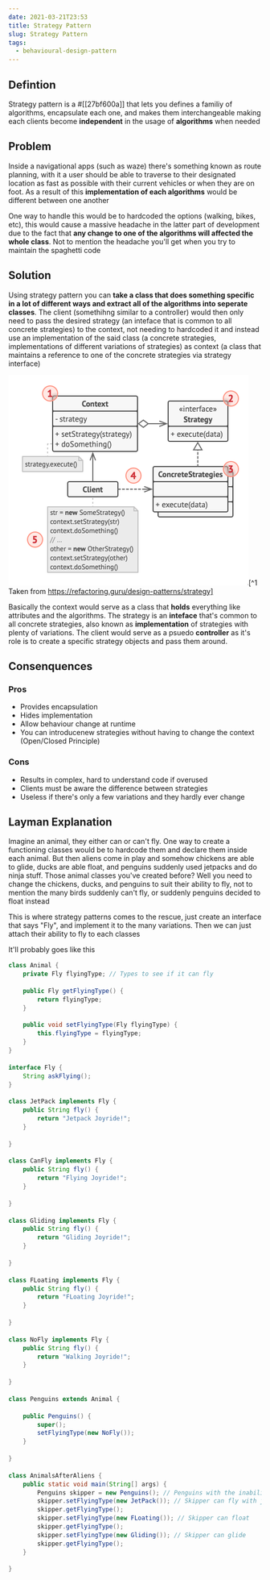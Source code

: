 ```yaml
---
date: 2021-03-21T23:53
title: Strategy Pattern
slug: Strategy Pattern
tags:
  - behavioural-design-pattern
---
```


## Defintion

Strategy pattern is a #[[27bf600a]] that lets you defines a familiy of algorithms, encapsulate each one, and makes them interchangeable making each clients become **independent** in the usage of **algorithms** when needed

## Problem

Inside a navigational apps (such as waze) there's something known as route planning, with it a user should be able to traverse to their designated location as fast as possible with their current vehicles or when they are on foot. As a result of this **implementation of each algorithms** would be different between one another

One way to handle this would be to hardcoded the options (walking, bikes, etc), this would cause a massive headache in the latter part of development due to the fact that **any change to one of the algorithms will affected the whole class**. Not to mention the headache you'll get when you try to maintain the spaghetti code

## Solution

Using strategy pattern you can **take a class that does something specific in a lot of different ways and extract all of the algorithms into seperate classes**. The client (somethihng similar to a controller) would then only need to pass the desired strategy (an inteface that is common to all concrete strategies) to the context, not needing to hardcoded it and instead use an implementation of the said class (a concrete strategies, implementations of different variations of strategies) as context (a class that maintains a reference to one of the concrete strategies via strategy interface)

![Structure strategy](static/pic-selected-210322-1115-37.png)[^1 Taken from https://refactoring.guru/design-patterns/strategy]

Basically the context would serve as a class that **holds** everything like attributes and the algorithms. The strategy is an **inteface** that's common to all concrete strategies, also known as **implementation** of strategies with plenty of variations. The client would serve as a psuedo **controller** as it's role is to create a specific strategy objects and pass them around.

## Consenquences

### Pros

- Provides encapsulation
- Hides implementation
- Allow behaviour change at runtime
- You can introducenew strategies without having to change the context (Open/Closed Principle)

### Cons

- Results in complex, hard to understand code if overused
- Clients must be aware the difference between strategies
- Useless if there's only a few variations and they hardly ever change

## Layman Explanation

Imagine an animal, they either can or can't fly. One way to create a functioning classes would be to hardcode them and declare them inside each animal. But then aliens come in play and somehow chickens are able to glide, ducks are able float, and penguins suddenly used jetpacks and do ninja stuff. Those animal classes you've created before? Well you need to change the chickens, ducks, and penguins to suit their ability to fly, not to mention the many birds suddenly can't fly, or suddenly penguins decided to float instead

This is where strategy patterns comes to the rescue, just create an interface that says "Fly", and implement it to the many variations. Then we can just attach their ability to fly to each classes

It'll probably goes like this

```java
class Animal {
    private Fly flyingType; // Types to see if it can fly

    public Fly getFlyingType() {
        return flyingType;
    }

    public void setFlyingType(Fly flyingType) {
        this.flyingType = flyingType;
    }
}

interface Fly {
    String askFlying();
}

class JetPack implements Fly {
    public String fly() {
        return "Jetpack Joyride!";
    }

}

class CanFly implements Fly {
    public String fly() {
        return "Flying Joyride!";
    }

}

class Gliding implements Fly {
    public String fly() {
        return "Gliding Joyride!";
    }

}

class FLoating implements Fly {
    public String fly() {
        return "FLoating Joyride!";
    }

}

class NoFly implements Fly {
    public String fly() {
        return "Walking Joyride!";
    }

}

class Penguins extends Animal {

    public Penguins() {
        super();
        setFlyingType(new NoFly());
    }

}

class AnimalsAfterAliens {
    public static void main(String[] args) {
        Penguins skipper = new Penguins(); // Penguins with the inability to fly
        skipper.setFlyingType(new JetPack()); // Skipper can fly with jetpack
        skipper.getFlyingType();
        skipper.setFlyingType(new FLoating()); // Skipper can float
        skipper.getFlyingType();
        skipper.setFlyingType(new Gliding()); // Skipper can glide
        skipper.getFlyingType();
    }

}
```
